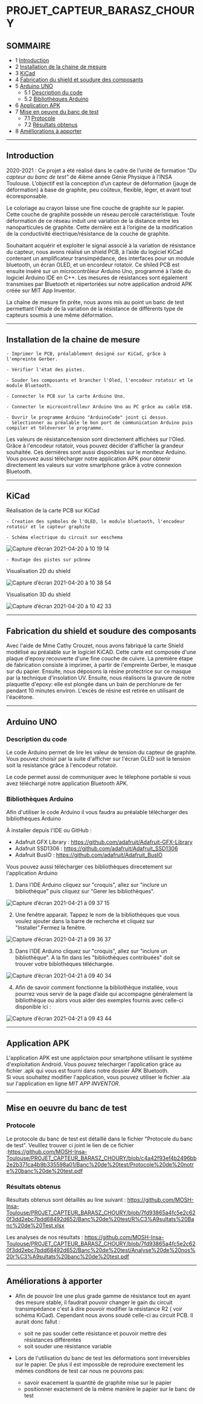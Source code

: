 
# PROJET_CAPTEUR_BARASZ_CHOURY
 
## SOMMAIRE 
* 1 [Introduction](#introduction)
* 2 [Installation de la chaine de mesure](#paragraph2)
* 3 [KiCad](#paragraph3)
* 4 [Fabrication du shield et soudure des composants](#paragraph4)
* 5 [Arduino UNO](#paragraph5) 
    *  5.1 [Description du code](#subparagraph5.1) 
    *  5.2 [Bibliothèques Arduino](#subparagraph5.2)
* 6 [Application APK](#paragraph6)
* 7 [Mise en oeuvre du banc de test](#paragraph7)
    *  7.1 [Protocole](#paragraph7.1)
    *  7.2 [Résultats obtenus](#paragraph7.2)
* 8 [Améliorations à apporter](#paragraph8)
   

--------- 
## Introduction <a name="introduction"></a>
2020-2021 : Ce projet a été réalisé dans le cadre de l'unité de formation _"Du capteur au banc de test"_ de 4ième année Génie Physique à l'INSA Toulouse.
L’objectif est la conception d’un capteur de déformation (jauge de déformation) à base de graphite, peu coûteux, flexible, léger, et avant tout écoresponsable. 

Le coloriage au crayon laisse une fine couche de graphite sur le papier. Cette couche de graphite possède un réseau percolé caractéristique. Toute déformation de ce réseau induit une variation de la distance entre les nanoparticules de graphite. Cette dernière est à l’origine de la modification de la conductivité électrique/résistance de la couche de graphite. 

Souhaitant acquérir et exploiter le signal associé à la variation de résistance du capteur, nous avons réalisé un shield PCB, à l’aide du logiciel KiCad contenant un amplificateur transimpédance, des interfaces pour un module bluetooth, un écran OLED, et un encordeur rotatoir. Ce shiled PCB est ensuite inséré sur un microcontrôleur Arduino Uno, programmé à l’aide du logiciel Arduino IDE en C++. Les mesures de résistances sont également transmises par Bluetooth et répertoriées sur notre application android APK créée sur MIT App Inventor. 

La chaîne de mesure fin prête, nous avons mis au point un banc de test permettant l'étude de la variation de la résistance de différents type de capteurs soumis à une même déformation.

--------------------

## Installation de la chaine de mesure <a name="paragraph2"></a>

    - Imprimer le PCB, préalablement designé sur KiCad, grâce à l'empreinte Gerber. 
  
    - Vérifier l'état des pistes. 
  
    - Souder les composants et brancher l'Oled, l'encodeur rotatoir et le module Bluetooth. 
  
    - Connecter le PCB sur la carte Arduino Uno.
  
    - Connecter le microcontrolleur Arduino Uno au PC grâce au cable USB. 
  
    - Ouvrir le programme Arduino "ArduinoCode" joint çi dessus.   
      Sélectionner au préalable le bon port de communication Arduino puis compiler et téléverser le programme. 
  
Les valeurs de résistance/tension sont directement affichées sur l'Oled. Grâce à l'encodeur rotatoir, vous pouvez décider d'afficher la grandeur souhaitée. Ces dernières sont aussi disponibles sur le moniteur Arduino.
Vous pouvez aussi télécharger notre application APK pour obtenir directement les valeurs sur votre smartphone grâce à votre connexion Bluetooth. 

-------------------

## KiCad <a name="paragraph3"></a>

Réalisation de la carte PCB sur KiCad  
   
    - Creation des symboles de l'OLED, le module bluetooth, l'encodeur rotatoir et le capteur graphite 

    - Schéma electrique du circuit sur eeschema  
![Capture d’écran 2021-04-20 à 10 19 14](https://user-images.githubusercontent.com/77725271/115362660-0f753900-a1c2-11eb-8249-97a2df3727b4.png)

   
    - Routage des pistes sur pcbnew  

Visualisation 2D du shield 

![Capture d’écran 2021-04-20 à 10 38 54](https://user-images.githubusercontent.com/77725271/115365432-aba03f80-a1c4-11eb-92de-d01a9dc3d4a2.png)
   
Visualisation 3D du shield

![Capture d’écran 2021-04-20 à 10 42 33](https://user-images.githubusercontent.com/77725271/115365961-26695a80-a1c5-11eb-9623-35357b8806e4.png)

-------------------

## Fabrication du shield et soudure des composants <a name="paragraph3"></a>

Avec l'aide de Mme Cathy Crouzet, nous avons fabriqué la carte Shield modélisé au préalable sur le logiciel KiCAD.
Cette carte est composée d'une plaque d'epoxy recouverte d'une fine couche de cuivre. La première étape de fabrication consiste à imprimer, à partir de l'empreinte Gerber, le masque sur du papier. Ensuite, nous déposons la résine protectrice sur ce masque par la technique d'insolation UV.
Ensuite, nous réalisons la gravure de notre plaquette d'epoxy: elle est plongée dans un bain de perchlorure de fer pendant 10 minutes environ. L'excès de résine est retirée en utilisant de l'éacétone. 


----------------------

## Arduino UNO <a name="paragraph5"></a>

### Description du code <a name="subparagraph5.1"></a>

Le code Arduino permet de lire les valeur de tension du capteur de graphite. Vous pouvez choisir par la suite d'afficher sur l'écran OLED soit la tension soit la resistance grâce à l'encodeur rotatoir. 

Le code permet aussi de communiquer avec le télephone portable si vous avez téléchargé notre application Bluetooth APK.

### Bibliothèques Arduino <a name="subparagraph5.2"></a>

Afin d'utiliser le code Arduino il vous faudra au préalable télécharger des bibliothèques Arduino

À installer depuis l'IDE ou GitHub :

- Adafruit GFX Library : https://github.com/adafruit/Adafruit-GFX-Library
- Adafruit SSD1306 : https://github.com/adafruit/Adafruit_SSD1306
- Adafruit BusIO : https://github.com/adafruit/Adafruit_BusIO  



Vous pouvez aussi télécharger ces bibliothèques direcetement sur l'application Arduino


1) Dans l’IDE Arduino cliquez sur "croquis", allez sur "inclure un bibliothèque" puis cliquez sur  "Gerer les bibliothèques".  

![Capture d’écran 2021-04-21 à 09 37 15](https://user-images.githubusercontent.com/77725271/115515189-2df03880-a285-11eb-8b8e-ceb9764ce249.png)


2) Une fenêtre apparait. Tappez le nom de la bibliothèques que vous voulez ajouter dans la barre de recherche et cliquez sur  "Installer".Fermez la fenêtre.  
   
![Capture d’écran 2021-04-21 à 09 36 37](https://user-images.githubusercontent.com/77725271/115515123-17e27800-a285-11eb-918f-82b29236e2cc.png)


3) Dans l’IDE Arduino cliquez sur "croquis", allez sur "inclure un bibliothèque". A la fin dans les "bibliothèques contribuées" doit se trouver votre biblothèques téléchargée.  

![Capture d’écran 2021-04-21 à 09 40 34](https://user-images.githubusercontent.com/77725271/115515643-a3f49f80-a285-11eb-826f-339561a92329.png)


4) Afin de savoir comment fonctionne la bibliothèque installée, vous pourrez vous servir de la page d’aide qui accompagne généralement la bibliothèque ou alors vous aider des exemples fournis avec celle-ci disponible ici :  

![Capture d’écran 2021-04-21 à 09 43 44](https://user-images.githubusercontent.com/77725271/115516104-16fe1600-a286-11eb-8c3d-5318493226ed.png)



------------------------------

## Application APK <a name="paragraph6"></a>

L'application APK est une applictaion pour smartphone utilisant le système d'exploitation Android. 
Vous pouvez telecharger l'application grâce au fichier .apk qui vous est fourni dans notre dossier APK Bluetooth.  
Si vous souhaitez modifier l'application, vous pouvez utiliser le fichier .aia sur l'application en ligne _MIT APP INVENTOR_.  

----------------------------

## Mise en oeuvre du banc de test <a name="paragraph7"></a> 

### Protocole <a name="paragraph7.1"></a>

Le protocole du banc de test est détaillé dans le fichier "Protocole du banc de test". Veuillez trouver ci joint le lien de ce fichier :https://github.com/MOSH-Insa-Toulouse/PROJET_CAPTEUR_BARASZ_CHOURY/blob/c4a42f93ef4b2496bb2e2b371ca4b9b335598a01/Banc%20de%20test/Protocole%20de%20notre%20banc%20de%20test.pdf

### Résultats obtenus <a name="paragraph7.2"></a>

Résultats obtenus sont détaillés au line suivant : https://github.com/MOSH-Insa-Toulouse/PROJET_CAPTEUR_BARASZ_CHOURY/blob/7fd93865a4fc5e2c620f3dd2ebc7bdd68492d652/Banc%20de%20test/R%C3%A9sultats%20Banc%20de%20Test.xlsx 

Les analyses de nos résultats : https://github.com/MOSH-Insa-Toulouse/PROJET_CAPTEUR_BARASZ_CHOURY/blob/7fd93865a4fc5e2c620f3dd2ebc7bdd68492d652/Banc%20de%20test/Analyse%20de%20nos%20r%C3%A9sultats%20banc%20de%20test.pdf 

----------------------------

## Améliorations à apporter <a name="paragraph8"></a> 


- Afin de pouvoir lire une plus grade gamme de résistance tout en ayant des mesure stable, il faudrait pouvoir changer le gain du circuit transimpédance c'est à dire pouvoir modifier la résistance R2 ( voir schéma KiCad). Cependant nous avons soudé celle-ci au circuit PCB. Il aurait donc fallut : 
    
  * soit ne pas souder cette résistance et pouvoir mettre des résistances différentes
  * soit souder une résistance variable  

- Lors de l'utilisation du banc de test les déformations sont irréversibles sur le papier. De plus il est impossible de reproduire exectement les mêmes conditons de test car nous ne pouvons pas:

  * savoir exacement la quantité de graphite mise sur le papier  
  * positionner exactement de la même manière le papier sur le banc de test   

